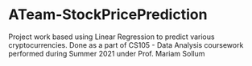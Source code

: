 # ATeam-StockPricePrediction
Project work based using Linear Regression to predict various cryptocurrencies. Done as a part of CS105 - Data Analysis coursework performed during Summer 2021 under Prof. Mariam Sollum
